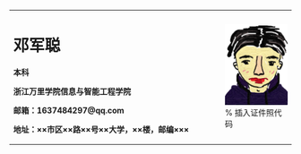 <table border="0">
  <tr>
    <td width="75%">
      <h1>邓军聪</h1>
      <p><b>本科</b></p>
      <p><b>浙江万里学院信息与智能工程学院</b></p>
      <p><b>邮箱：1637484297@qq.com</b></p>
      <p><b>地址：××市区××路××号××大学，××楼，邮编×××</b></p>
    </td>
    <td width="25%">
      <img src="/聪聪.png" width="100%">      % 插入证件照代码
    </td>
  </tr>
</table>
